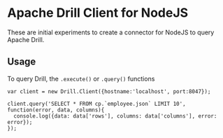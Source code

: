# Apache Drill Client for NodeJS
These are initial experiments to create a connector for NodeJS to query Apache Drill. 

## Usage
To query Drill, the `.execute()` or `.query()` functions 
```
var client = new Drill.Client({hostname:'localhost', port:8047});

client.query('SELECT * FROM cp.`employee.json` LIMIT 10', function(error, data, columns){
  console.log({data: data['rows'], columns: data['columns'], error: error});
});
```
